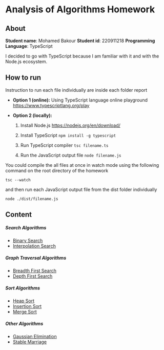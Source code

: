 # Analysis of Algorithms Homework

## About

<b>Student name</b>: Mohamed Bakour
<b>Student id</b>: 220911218
<b>Programming Language</b>: TypeScript

I decided to go with TypeScript because I am familiar with it and with the Node.js ecosystem.

## How to run

Instruction to run each file individually are inside each folder report

-   <b>Option 1 (online):</b>
    Using TypeScript language online playground https://www.typescriptlang.org/play

-   <b>Option 2 (locally):</b>

    1. Install Node.js
       https://nodejs.org/en/download/

    2. Install TypeScript
       `npm install -g typescript`

    3. Run TypeScript compiler
       `tsc filename.ts`

    4. Run the JavaScript output file
       `node filename.js`

You could compile the all files at once in watch mode using the following command on the root directory of the homework

`tsc --watch`

and then run each JavaScript output file from the dist folder individually

`node ./dist/filename.js`

## Content

##### Search Algorithms

-   [Binary Search](./src/binary-search/binarySearch.ts)
-   [Interpolation Search](./src/interpolation-search/interpolationSearch.ts)

##### Graph Traversal Algorithms

-   [Breadth First Search](./src/breadthfirst-search/breadthFirstSearch.ts)
-   [Depth First Search](./src/depthfirst-search/depthFirstSearch.ts)

##### Sort Algorithms

-   [Heap Sort](./src/heap-sort/heapSort.ts)
-   [Insertion Sort](./src/insertion-sort/insertionSort.ts)
-   [Merge Sort](./src/merge-sort/mergeSort.ts)

##### Other Algorithms

-   [Gaussian Elimination](./src/gaussian-elimination/gaussianElimination.ts)
-   [Stable Marriage](./src/stable-marriage/stableMarriage.ts)
